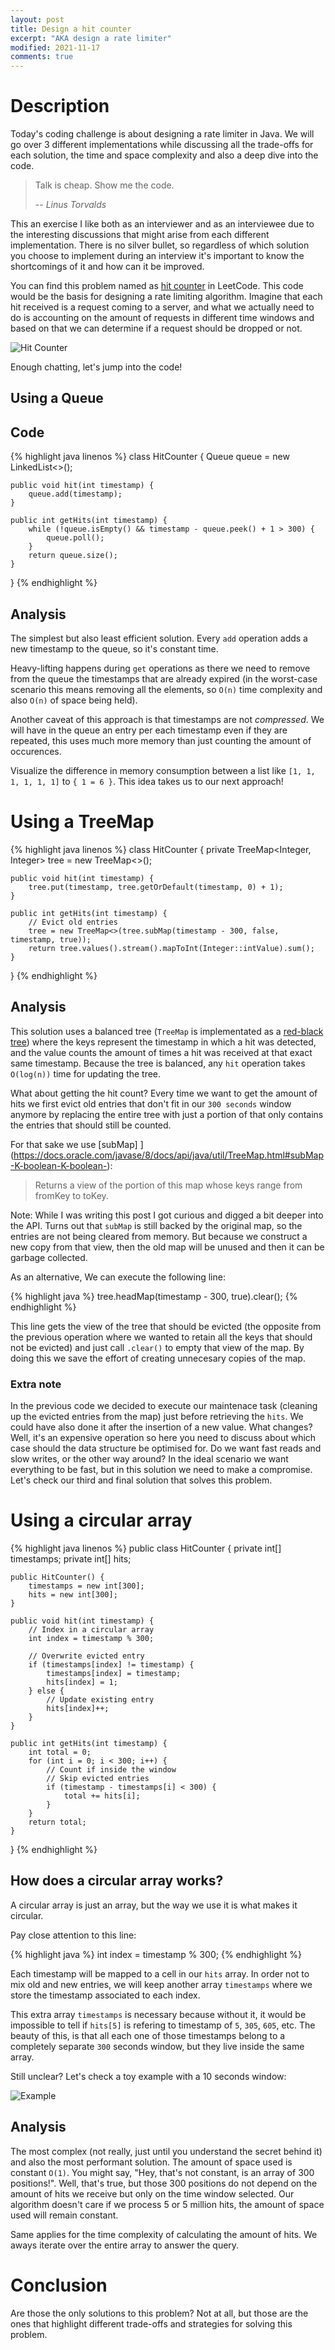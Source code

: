 ```yaml
---
layout: post
title: Design a hit counter
excerpt: "AKA design a rate limiter"
modified: 2021-11-17
comments: true
---
```


# Description

Today's coding challenge is about designing a rate limiter in Java. We will go over 3 different implementations while discussing all the
trade-offs for each solution, the time and space complexity and also a deep dive into the code.

> Talk is cheap. Show me the code.
>
> -- <cite>Linus Torvalds</cite>


This an exercise I like both as an interviewer and as an interviewee due to the interesting discussions that might arise from each
different implementation. There is no silver bullet, so regardless of which solution you choose to implement during an interview it's important
to know the shortcomings of it and how can it be improved.


You can find this problem named as [hit counter](https://leetcode.com/problems/design-hit-counter/) in LeetCode. This code would be the 
basis for designing a rate limiting algorithm. Imagine that each hit received is a request coming to a server, and what we actually need
 to do is accounting on the amount of requests in different time windows and based on that we can determine if a request should be
 dropped or not.


![Hit Counter](/images/hit-counter/leetcode-hit-counter.png)

Enough chatting, let's jump into the code!

## Using a Queue

## Code

{% highlight java linenos %}
class HitCounter {
    Queue<Integer> queue = new LinkedList<>();

    public void hit(int timestamp) {
        queue.add(timestamp);
    }

    public int getHits(int timestamp) {
        while (!queue.isEmpty() && timestamp - queue.peek() + 1 > 300) {
            queue.poll();
        }
        return queue.size();
    }
}
{% endhighlight %}

## Analysis

The simplest but also least efficient solution. Every `add` operation adds a new timestamp to the queue, so it's constant time.

Heavy-lifting happens during `get` operations as there we need to remove from the queue the timestamps that are already expired (in the worst-case
scenario this means removing all the elements, so `O(n)` time complexity and also `O(n)` of space being held).

Another caveat of this approach is that timestamps are not _compressed_. We will have in the queue an entry per each timestamp even 
if they are repeated, this uses much more memory than just counting the amount of occurences.

Visualize the difference in memory consumption between a list like `[1, 1, 1, 1, 1, 1]` to `{ 1 = 6 }`. This idea takes us to our next approach!

# Using a TreeMap 

{% highlight java linenos %}
class HitCounter {
    private TreeMap<Integer, Integer> tree = new TreeMap<>();
    
    public void hit(int timestamp) {
        tree.put(timestamp, tree.getOrDefault(timestamp, 0) + 1);
    }
    
    public int getHits(int timestamp) {
        // Evict old entries
        tree = new TreeMap<>(tree.subMap(timestamp - 300, false, timestamp, true));
        return tree.values().stream().mapToInt(Integer::intValue).sum();
    }
}
{% endhighlight %}

## Analysis

This solution uses a balanced tree (`TreeMap` is implementated as a [red-black tree](https://en.wikipedia.org/wiki/Red%E2%80%93black_tree)) where the keys represent the timestamp in which a hit was detected, and the value
counts the amount of times a hit was received at that exact same timestamp. Because the tree is balanced, any `hit` operation
takes `O(log(n))` time for updating the tree.

What about getting the hit count? Every time we want to get the amount of hits we first evict old entries that don't fit in our `300 seconds` window anymore by replacing the entire tree with just a portion of that only contains the entries that should still be counted.

For that sake we use [subMap]
](https://docs.oracle.com/javase/8/docs/api/java/util/TreeMap.html#subMap-K-boolean-K-boolean-):
> Returns a view of the portion of this map whose keys range from fromKey to toKey.

Note: While I was writing this post I got curious and digged a bit deeper into the API. Turns out that `subMap` is still backed by the original map,
so the entries are not being cleared from memory. But because we construct a new copy from that view, then the old map will be unused and then it can be garbage collected.

As an alternative, We can execute the following line:

{% highlight java %}
tree.headMap(timestamp - 300, true).clear();
{% endhighlight %}

This line gets the view of the tree that should be evicted (the opposite from the previous operation where we wanted to retain all the keys that should not be evicted)
and just call `.clear()` to empty that view of the map. By doing this we save the effort of creating unnecesary copies of the map.

### Extra note

In the previous code we decided to execute our maintenace task (cleaning up the evicted entries from the map) just before retrieving the `hits`. We could have
also done it after the insertion of a new value. What changes? Well, it's an expensive operation so here you need to discuss about which case should the 
data structure be optimised for. Do we want fast reads and slow writes, or the other way around? In the ideal scenario we want everything to be fast, but in this solution
we need to make a compromise. Let's check our third and final solution that solves this problem.

# Using a circular array

{% highlight java linenos %}
public class HitCounter {
    private int[] timestamps;
    private int[] hits;
    
    public HitCounter() {
        timestamps = new int[300];
        hits = new int[300];
    }
    
    public void hit(int timestamp) {
        // Index in a circular array
        int index = timestamp % 300;

        // Overwrite evicted entry
        if (timestamps[index] != timestamp) {
            timestamps[index] = timestamp;
            hits[index] = 1;
        } else {
            // Update existing entry
            hits[index]++;
        }
    }
    
    public int getHits(int timestamp) {
        int total = 0;
        for (int i = 0; i < 300; i++) {
            // Count if inside the window
            // Skip evicted entries
            if (timestamp - timestamps[i] < 300) {
                total += hits[i];
            }
        }
        return total;
    }
}
{% endhighlight %}

## How does a circular array works?

A circular array is just an array, but the way we use it is what makes it circular. 

Pay close attention to this line:

{% highlight java %}
int index = timestamp % 300;
{% endhighlight %}

Each timestamp will be mapped to a cell in our `hits` array. In order not to mix old and new entries, we will
keep another array `timestamps` where we store the timestamp associated to each index.

This extra array `timestamps` is necessary because without it, it would be impossible to tell if `hits[5]`
is refering to timestamp of `5`, `305`, `605`, etc. The beauty of this, is that all each one of those timestamps
belong to a completely separate `300` seconds window, but they live inside the same array.

Still unclear? Let's check a toy example with a 10 seconds window:

![Example](/images/hit-counter/example.png)

## Analysis

The most complex (not really, just until you understand the secret behind it) and also the most performant solution. The amount
of space used is constant `O(1)`. You might say, "Hey, that's not constant, is an array of 300 positions!". Well, that's true,
but those 300 positions do not depend on the amount of hits we receive but only on the time window selected. Our algorithm
doesn't care if we process 5 or 5 million hits, the amount of space used will remain constant.

Same applies for the time complexity of calculating the amount of hits. We aways iterate over the entire array to answer the query.

# Conclusion

Are those the only solutions to this problem? Not at all, but those are the ones that highlight different trade-offs and strategies
for solving this problem.
